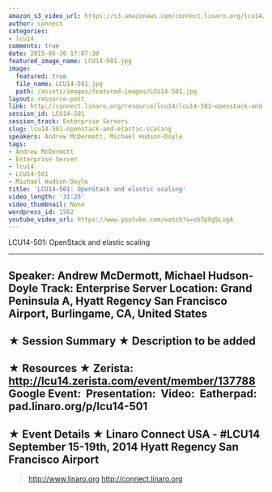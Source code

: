 ```yaml
---
amazon_s3_video_url: https://s3.amazonaws.com/connect.linaro.org/lcu14/videos/09-19-Friday/LCU14-501-+OpenStack+and+elastic+scaling.mp4
author: connect
categories:
- lcu14
comments: true
date: 2015-06-30 17:07:30
featured_image_name: LCU14-501.jpg
image:
  featured: true
  file_name: LCU14-501.jpg
  path: /assets/images/featured-images/LCU14-501.jpg
layout: resource-post
link: http://connect.linaro.org/resource/lcu14/lcu14-501-openstack-and-elastic-scaling/
session_id: LCU14-501
session_track: Enterprise Servers
slug: lcu14-501-openstack-and-elastic-scaling
speakers: Andrew McDermott, Michael Hudson-Doyle
tags:
- Andrew McDermott
- Enterprise Server
- lcu14
- LCU14-501
- Michael Hudson-Doyle
title: 'LCU14-501: OpenStack and elastic scaling'
video_length: '31:25'
video_thumbnail: None
wordpress_id: 1562
youtube_video_url: https://www.youtube.com/watch?v=sb7pXg5LugA
---
```


LCU14-501: OpenStack and elastic scaling

---------------------------------------------------

Speaker: Andrew McDermott, Michael Hudson-Doyle
Track: Enterprise Server
Location: Grand Peninsula A, Hyatt Regency San Francisco Airport, Burlingame, CA, United States
---------------------------------------------------

★ Session Summary ★
Description to be added
---------------------------------------------------

★ Resources ★
Zerista: http://lcu14.zerista.com/event/member/137788
Google Event: 
Presentation: 
Video: 
Eatherpad: pad.linaro.org/p/lcu14-501
---------------------------------------------------

★ Event Details ★
Linaro Connect USA - #LCU14
September 15-19th, 2014
Hyatt Regency San Francisco Airport
---------------------------------------------------

> http://www.linaro.org
> http://connect.linaro.org